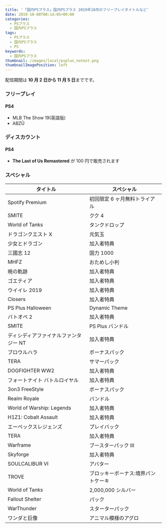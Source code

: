 ```yaml
---
title: '「国内PSプラス」国内PSプラス 2019年10月のフリープレイタイトルなど'
date: 2019-10-08T00:14:05+09:00
categories:
  - PSプラス
  - 国内PSプラス
tags:
  - PSプラス
  - 国内PSプラス
  - PS
keywords:
  - 国内PSプラス
thumbnail: /images/local/psplus_notext.png
thumbnailImagePosition: left
---
```


配信期間は **10 月 2 日から 11 月 5 日**までです。

<!--more-->

### フリープレイ

#### PS4

- MLB The Show 19(英語版)
- ABZÛ

### ディスカウント

#### PS4

- **The Last of Us Remastered** が 100 円で販売されます

### スペシャル

| タイトル                              | スペシャル                          |
| ------------------------------------- | ----------------------------------- |
| Spotify Premium                       | 初回限定 6 ヶ月無料トライアル       |
| SMITE                                 | クク 4                              |
| World of Tanks                        | タンクドロップ                      |
| ドラゴンクエスト X                    | 元気玉                              |
| 少女とドラゴン                        | 加入者特典                          |
| 三國志 12                             | 国力 1000                           |
| MHFZ                                  | おためし小判                        |
| 暁の軌跡                              | 加入者特典                          |
| ゴエティア                            | 加入者特典                          |
| ウイイレ 2019                         | 加入者特典                          |
| Closers                               | 加入者特典                          |
| PS Plus Halloween                     | Dynamic Theme                       |
| バトオペ 2                            | 加入者特典                          |
| SMITE                                 | PS Plus バンドル                    |
| ディシディアファイナルファンタジー NT | 加入者特典                          |
| ブロウルハラ                          | ボーナスパック                      |
| TERA                                  | サマーパック                        |
| DOGFIGHTER WW2                        | 加入者特典                          |
| フォートナイト バトルロイヤル         | 加入者特典                          |
| 3on3 FreeStyle                        | ボーナスパック                      |
| Realm Royale                          | バンドル                            |
| World of Warship: Legends             | 加入者特典                          |
| H1Z1: Cobalt Assault                  | 加入者特典                          |
| エーペックスレジェンズ                | プレイバック                        |
| TERA                                  | 加入者特典                          |
| Warframe                              | ブースターパック III                |
| Skyforge                              | 加入者特典                          |
| SOULCALIBUR VI                        | アバター                            |
| TROVE                                 | ブロッキーボーナス:境界パントケーキ |
| World of Tanks                        | 2,000,000 シルバー                  |
| Fallout Shelter                       | パック                              |
| WarThunder                            | スターターパック                    |
| ワンダと巨像                          | アニマル模様のアグロ                |
